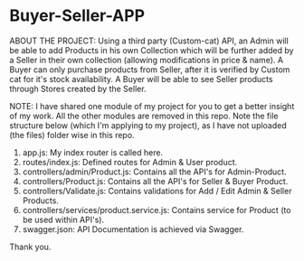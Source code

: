 # Buyer-Seller-APP

ABOUT THE PROJECT:
Using a third party (Custom-cat) API, an Admin will be able to add Products in his own Collection which will be further added by a Seller in their own collection (allowing modifications in price & name).
A Buyer can only purchase products from Seller, after it is verified by Custom cat for it's stock availability.
A Buyer will be able to see Seller products through Stores created by the Seller.


NOTE: I have shared one module of my project for you to get a better insight of my work. All the other modules are removed in this repo. 
Note the file structure below (which I'm applying to my project), as I have not uploaded (the files) folder wise in this repo.

1. app.js: My index router is called here.
2. routes/index.js: Defined routes for Admin & User product.
3. controllers/admin/Product.js: Contains all the API's for Admin-Product.
4. controllers/Product.js: Contains all the API's for Seller & Buyer Product.
5. controllers/Validate.js: Contains validations for Add / Edit Admin & Seller Products.
6. controllers/services/product.service.js: Contains service for Product (to be used within API's).
7. swagger.json: API Documentation is achieved via Swagger.

Thank you.
